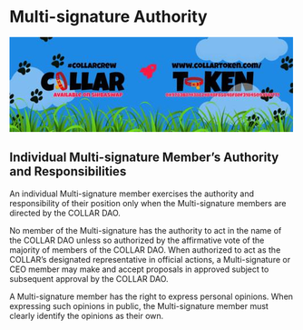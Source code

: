 # Multi-signature Authority

![](../../.gitbook/assets/1080x360.jpg)

## Individual Multi-signature Member’s Authority and Responsibilities

An individual Multi-signature member exercises the authority and responsibility of their position only when the Multi-signature members are directed by the COLLAR DAO.

No member of the Multi-signature has the authority to act in the name of the COLLAR DAO unless so authorized by the affirmative vote of the majority of members of the COLLAR DAO. When authorized to act as the COLLAR’s designated representative in official actions, a Multi-signature or CEO member may make and accept proposals in approved subject to subsequent approval by the COLLAR DAO.

A Multi-signature member has the right to express personal opinions. When expressing such opinions in public, the Multi-signature member must clearly identify the opinions as their own.

